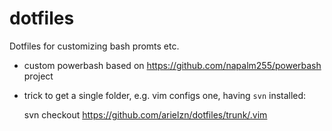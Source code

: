 # dotfiles

Dotfiles for customizing bash promts etc.

* custom powerbash based on https://github.com/napalm255/powerbash project

* trick to get a single folder, e.g. vim configs one, having ``svn`` installed:

    svn checkout https://github.com/arielzn/dotfiles/trunk/.vim

